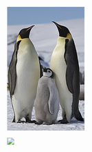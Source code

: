 ![peng](./a.jpg)

<img src="https://upload.wikimedia.org/wikipedia/commons/thumb/a/a3/Aptenodytes_forsteri_-Snow_Hill_Island%2C_Antarctica_-adults_and_juvenile-8.jpg/800px-Aptenodytes_forsteri_-Snow_Hill_Island%2C_Antarctica_-adults_and_juvenile-8.jpg"/>
